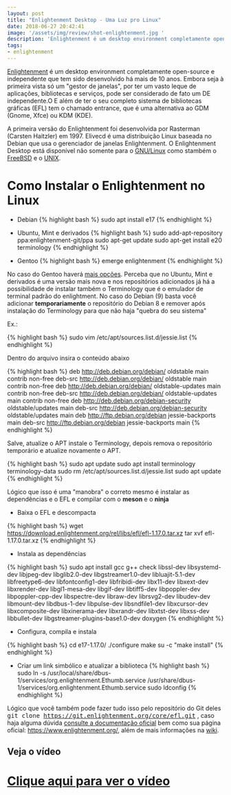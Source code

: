 ```yaml
---
layout: post
title: "Enlightenment Desktop - Uma Luz pro Linux"
date: 2018-06-27 20:42:41
image: '/assets/img/review/shot-enlightenment.jpg '
description: 'Enlightenment é um desktop environment completamente open-source e independente que tem sido desenvolvido há mais de 10 anos.'
tags:
- enlightenment
---
```


[Enlightenment](https://www.enlightenment.org/) é um desktop environment completamente open-source e independente que tem sido desenvolvido há mais de 10 anos. Embora seja à primeira vista só um "gestor de janelas", por ter um vasto leque de aplicações, bibliotecas e serviços, pode ser considerado de fato um DE independente.O E além de ter o seu completo sistema de bibliotecas gráficas (EFL) tem o chamado entrance, que é uma alternativa ao GDM (Gnome, Xfce) ou KDM (KDE).

A primeira versão do Enlightenment foi desenvolvida por Rasterman (Carsten Haitzler) em 1997. Elivecd é uma distribuição Linux baseada no Debian que usa o gerenciador de janelas Enlightenment. O Enlightenment Desktop está disponível não somente para o [GNU/Linux](http://terminalroot.com.br/2014/09/alguns-comandos-gnulinux-por-categorias.html) como stambém o [FreeBSD](http://terminalroot.com.br/2017/09/por-que-freebsd.html) e o [UNIX](http://terminalroot.com.br/2016/11/blog-linux-unix.html). 

# Como Instalar o Enlightenment no Linux

- Debian
{% highlight bash  %}
sudo apt install e17
{% endhighlight  %}

- Ubuntu, Mint e derivados
{% highlight bash  %}
sudo add-apt-repository ppa:enlightenment-git/ppa
sudo apt-get update
sudo apt-get install e20 terminology
{% endhighlight  %}

- Gentoo
{% highlight bash  %}
emerge enlightenment
{% endhighlight  %}

No caso do Gentoo haverá [mais opções](https://wiki.gentoo.org/wiki/Enlightenment). Perceba que no Ubuntu, Mint e derivados é uma versão mais nova e nos repositórios adicionados já há a possibilidade de instalar também o Terminology que é o emulador de terminal padrão do enlightment. No caso do Debian (9) basta você adicionar **temporariamente** o repositório do Debian 8 e remover após instalação do Terminology para que não haja "quebra do seu sistema"

Ex.:

{% highlight bash  %}
sudo vim /etc/apt/sources.list.d/jessie.list
{% endhighlight  %}

Dentro do arquivo insira o conteúdo abaixo

{% highlight bash  %}
deb http://deb.debian.org/debian/ oldstable main contrib non-free
deb-src http://deb.debian.org/debian/ oldstable main contrib non-free
deb http://deb.debian.org/debian/ oldstable-updates main contrib non-free
deb-src http://deb.debian.org/debian/ oldstable-updates main contrib non-free
deb http://deb.debian.org/debian-security oldstable/updates main
deb-src http://deb.debian.org/debian-security oldstable/updates main
deb http://ftp.debian.org/debian jessie-backports main
deb-src http://ftp.debian.org/debian jessie-backports main
{% endhighlight  %}

Salve, atualize o APT instale o Terminology, depois remova o repositório temporário e atualize novamente o APT.

{% highlight bash  %}
sudo apt update
sudo apt install terminology terminology-data
sudo rm /etc/apt/sources.list.d/jessie.list
sudo apt update
{% endhighlight  %}

Lógico que isso é uma "manobra" o correto mesmo é instalar as dependências e o EFL e compilar com o __meson__ e o __ninja__

- Baixa o EFL e descompacta

{% highlight bash  %}
wget https://download.enlightenment.org/rel/libs/efl/efl-1.17.0.tar.xz
tar xvf efl-1.17.0.tar.xz 
{% endhighlight  %}

- Instala as dependências

{% highlight bash  %}
sudo apt install gcc g++ check libssl-dev libsystemd-dev libjpeg-dev libglib2.0-dev libgstreamer1.0-dev libluajit-5.1-dev libfreetype6-dev libfontconfig1-dev libfribidi-dev libx11-dev libxext-dev libxrender-dev libgl1-mesa-dev libgif-dev libtiff5-dev libpoppler-dev libpoppler-cpp-dev libspectre-dev libraw-dev librsvg2-dev libudev-dev libmount-dev libdbus-1-dev libpulse-dev libsndfile1-dev libxcursor-dev libxcomposite-dev libxinerama-dev libxrandr-dev libxtst-dev libxss-dev libbullet-dev libgstreamer-plugins-base1.0-dev doxygen
{% endhighlight  %}

- Configura, compila e instala 

{% highlight bash  %}
cd e17-1.17.0/
./configure
make
su -c "make install"
{% endhighlight  %}

- Criar um link simbólico e atualizar a biblioteca
{% highlight bash  %}
sudo ln -s /usr/local/share/dbus-1/services/org.enlightenment.Ethumb.service /usr/share/dbus-1/services/org.enlightenment.Ethumb.service
sudo ldconfig
{% endhighlight  %}

Lógico que você também pode fazer tudo isso pelo repositório do Git deles <kbd>git clone https://git.enlightenment.org/core/efl.git</kbd> , caso haja alguma dúvida [consulte a documentação oficial](https://www.enlightenment.org/docs/distros/debian-start.md) bem como sua página oficial: <https://www.enlightenment.org/>, além de mais informações na [wiki](https://pt.wikipedia.org/wiki/Enlightenment).

## Veja o vídeo
# [Clique aqui para ver o vídeo](https://www.youtube.com/watch?v=Xl6liAsr_uc)



<script async src="https://pagead2.googlesyndication.com/pagead/js/adsbygoogle.js"></script>

<!-- Informat -->
<ins class="adsbygoogle"
 style="display:block"
 data-ad-client="ca-pub-2838251107855362"
 data-ad-slot="2327980059"
 data-ad-format="auto"
 data-full-width-responsive="true"></ins>

<script>
(adsbygoogle = window.adsbygoogle || []).push({});
</script>



